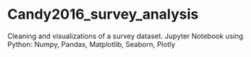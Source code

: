 # Candy2016_survey_analysis
Cleaning and visualizations of a survey dataset. Jupyter Notebook using Python: Numpy, Pandas, Matplotlib, Seaborn, Plotly
